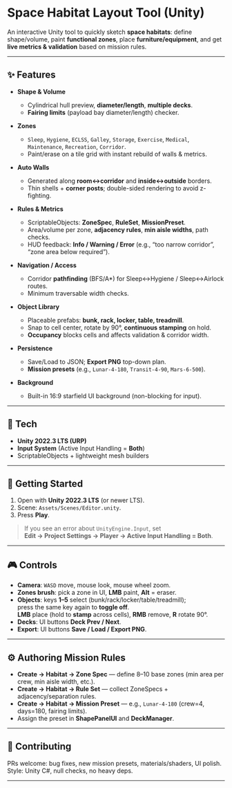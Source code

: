 # Space Habitat Layout Tool (Unity)

An interactive Unity tool to quickly sketch **space habitats**: define shape/volume, paint **functional zones**, place **furniture/equipment**, and get **live metrics & validation** based on mission rules.

---

## ✨ Features

- **Shape & Volume**
  - Cylindrical hull preview, **diameter/length**, **multiple decks**.
  - **Fairing limits** (payload bay diameter/length) checker.

- **Zones**
  - `Sleep`, `Hygiene`, `ECLSS`, `Galley`, `Storage`, `Exercise`, `Medical`, `Maintenance`, `Recreation`, `Corridor`.
  - Paint/erase on a tile grid with instant rebuild of walls & metrics.

- **Auto Walls**
  - Generated along **room↔corridor** and **inside↔outside** borders.
  - Thin shells + **corner posts**; double-sided rendering to avoid z-fighting.

- **Rules & Metrics**
  - ScriptableObjects: **ZoneSpec**, **RuleSet**, **MissionPreset**.
  - Area/volume per zone, **adjacency rules**, **min aisle widths**, path checks.
  - HUD feedback: **Info / Warning / Error** (e.g., “too narrow corridor”, “zone area below required”).

- **Navigation / Access**
  - Corridor **pathfinding** (BFS/A*) for Sleep↔Hygiene / Sleep↔Airlock routes.
  - Minimum traversable width checks.

- **Object Library**
  - Placeable prefabs: **bunk, rack, locker, table, treadmill**.
  - Snap to cell center, rotate by 90°, **continuous stamping** on hold.
  - **Occupancy** blocks cells and affects validation & corridor width.

- **Persistence**
  - Save/Load to JSON; **Export PNG** top-down plan.
  - **Mission presets** (e.g., `Lunar-4-180`, `Transit-4-90`, `Mars-6-500`).

- **Background**
  - Built-in 16:9 starfield UI background (non-blocking for input).

---

## 🧩 Tech

- **Unity 2022.3 LTS (URP)**
- **Input System** (Active Input Handling = **Both**)
- ScriptableObjects + lightweight mesh builders

---

## 🚀 Getting Started

1. Open with **Unity 2022.3 LTS** (or newer LTS).
2. Scene: `Assets/Scenes/Editor.unity`.
3. Press **Play**.

> If you see an error about `UnityEngine.Input`, set  
> **Edit → Project Settings → Player → Active Input Handling = Both**.

---

## 🎮 Controls

- **Camera**: `WASD` move, mouse look, mouse wheel zoom.
- **Zones brush**: pick a zone in UI, **LMB** paint, **Alt** = eraser.
- **Objects**: keys **1–5** select (bunk/rack/locker/table/treadmill);  
  press the same key again to **toggle off**.  
  **LMB** place (hold to **stamp** across cells), **RMB** remove, **R** rotate 90°.
- **Decks**: UI buttons **Deck Prev / Next**.
- **Export**: UI buttons **Save / Load / Export PNG**.

---

## ⚙️ Authoring Mission Rules

- **Create → Habitat → Zone Spec** — define 8–10 base zones (min area per crew, min aisle width, etc.).
- **Create → Habitat → Rule Set** — collect ZoneSpecs + adjacency/separation rules.
- **Create → Habitat → Mission Preset** — e.g., `Lunar-4-180` (crew=4, days=180, fairing limits).
- Assign the preset in **ShapePanelUI** and **DeckManager**.

---

## 🤝 Contributing

PRs welcome: bug fixes, new mission presets, materials/shaders, UI polish.  
Style: Unity C#, null checks, no heavy deps.

---
